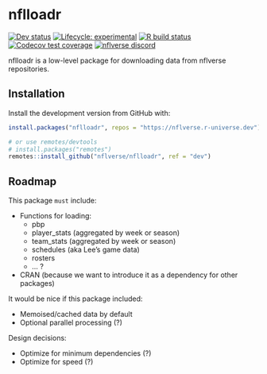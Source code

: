 
<!-- README.md is generated from README.Rmd. Please edit that file -->

# nflloadr

<!-- badges: start -->
<!-- [![CRAN status](https://img.shields.io/cran/v/nflloadr?style=flat-square&logo=R&label=CRAN)](https://CRAN.R-project.org/package=nflloadr)  -->

[![Dev
status](https://img.shields.io/github/r-package/v/nflverse/nflloadr/main?label=dev&style=flat-square&logo=github)](https://nflloadr.nflverse.com/)
[![Lifecycle:
experimental](https://img.shields.io/badge/lifecycle-experimental-orange.svg?style=flat-square)](https://lifecycle.r-lib.org/articles/stages.html)
[![R build
status](https://img.shields.io/github/workflow/status/nflverse/nflloadr/R-CMD-check?label=R%20check&style=flat-square&logo=github)](https://github.com/nflverse/nflloadr/actions)
[![Codecov test
coverage](https://img.shields.io/codecov/c/github/nflverse/nflloadr?label=codecov&style=flat-square&logo=codecov)](https://codecov.io/gh/nflverse/nflloadr?branch=main)
[![nflverse
discord](https://img.shields.io/discord/591914197219016707.svg?color=5865F2&label=nflverse%20discord&logo=discord&logoColor=5865F2&style=flat-square)](https://discord.com/invite/5Er2FBnnQa)

<!-- badges: end -->

nflloadr is a low-level package for downloading data from nflverse
repositories.

## Installation

Install the development version from GitHub with:

``` r
install.packages("nflloadr", repos = "https://nflverse.r-universe.dev")

# or use remotes/devtools
# install.packages("remotes")
remotes::install_github("nflverse/nflloadr", ref = "dev")
```

## Roadmap

This package `must` include:

-   Functions for loading:
    -   pbp
    -   player\_stats (aggregated by week or season)
    -   team\_stats (aggregated by week or season)
    -   schedules (aka Lee’s game data)
    -   rosters
    -   … ?
-   CRAN (because we want to introduce it as a dependency for other
    packages)

It would be nice if this package included:

-   Memoised/cached data by default
-   Optional parallel processing (?)

Design decisions:

-   Optimize for minimum dependencies (?)
-   Optimize for speed (?)
